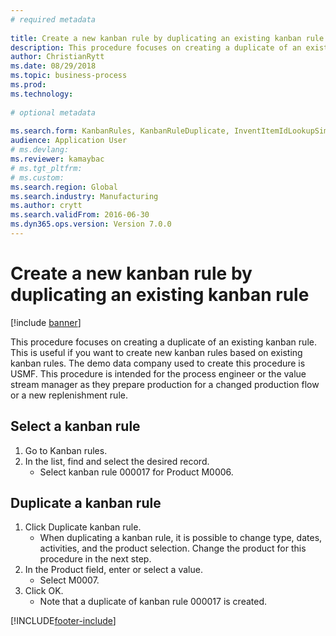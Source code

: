 ```yaml
--- 
# required metadata 
 
title: Create a new kanban rule by duplicating an existing kanban rule
description: This procedure focuses on creating a duplicate of an existing kanban rule. 
author: ChristianRytt
ms.date: 08/29/2018
ms.topic: business-process 
ms.prod:  
ms.technology:  
 
# optional metadata 
 
ms.search.form: KanbanRules, KanbanRuleDuplicate, InventItemIdLookupSimple   
audience: Application User 
# ms.devlang:  
ms.reviewer: kamaybac
# ms.tgt_pltfrm:  
# ms.custom:  
ms.search.region: Global
ms.search.industry: Manufacturing
ms.author: crytt
ms.search.validFrom: 2016-06-30 
ms.dyn365.ops.version: Version 7.0.0 
---
```

# Create a new kanban rule by duplicating an existing kanban rule

[!include [banner](../../includes/banner.md)]

This procedure focuses on creating a duplicate of an existing kanban rule. This is useful if you want to create new kanban rules based on existing kanban rules. The demo data company used to create this procedure is USMF. This procedure is intended for the process engineer or the value stream manager as they prepare production for a changed production flow or a new replenishment rule.


## Select a kanban rule
1. Go to Kanban rules.
2. In the list, find and select the desired record.
    * Select kanban rule 000017 for Product M0006.  

## Duplicate a kanban rule
1. Click Duplicate kanban rule.
    * When duplicating a kanban rule, it is possible to change type, dates, activities, and the product selection. Change the product for this procedure in the next step.  
2. In the Product field, enter or select a value.
    * Select M0007.  
3. Click OK.
    * Note that a duplicate of kanban rule 000017 is created.    



[!INCLUDE[footer-include](../../../includes/footer-banner.md)]